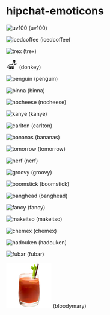 hipchat-emoticons
=================


![uv100](src/uv100.gif) (uv100)

![icedcoffee](src/icedcoffee.gif) (icedcoffee)

![trex](src/trex.gif) (trex)

![donkey](src/donkey.png) (donkey)

![penguin](src/penguin.gif) (penguin)

![binna](src/binna.gif) (binna)

![nocheese](src/nocheese.gif) (nocheese)

![kanye](src/kanye.gif) (kanye)

![carlton](src/carlton.gif) (carlton)

![bananas](src/bananas.gif) (bananas)

![tomorrow](src/tomorrow.gif) (tomorrow)

![nerf](src/nerf.gif) (nerf)

![groovy](src/groovy.png) (groovy)

![boomstick](src/boomstick.png) (boomstick)

![banghead](src/banghead.gif) (banghead)

![fancy](src/fancy.gif) (fancy)

![makeitso](src/makeitso.gif) (makeitso)

![chemex](src/chemex.gif) (chemex)

![hadouken](src/hadouken.gif) (hadouken)

![fubar](src/fubar.gif) (fubar)

![bloodymary](src/bloodymary.png) (bloodymary)

